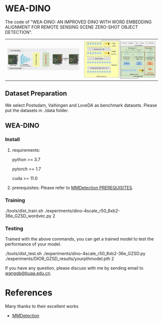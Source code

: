 # WEA-DINO

The code of "WEA-DINO: AN IMPROVED DINO WITH WORD EMBEDDING ALIGNMENT FOR REMOTE SENSING SCENE ZERO-SHOT OBJECT DETECTION".

<table>
    <tr>
    <td><img src="PaperFigs\Fig1.png" width = "100%" alt="Cross-Domain RS Semantic Segmentation"/></td>
    <td><img src="PaperFigs\Fig2.png" width = "100%" alt="WEA-DINO"/></td>
    </tr>
</table>

## Dataset Preparation

We select Postsdam, Vaihingen and LoveDA as benchmark datasets. Please put the datasets in ./data folder.

## WEA-DINO

### Install

1. requirements:
    
    python >= 3.7
        
    pytorch >= 1.7
        
    cuda >= 11.0
    
2. prerequisites: Please refer to  [MMDetection PREREQUISITES](https://github.com/open-mmlab/mmdetection).


### Training

./tools/dist_train.sh ./experiments/dino-4scale_r50_8xb2-36e_GZSD_wordvec.py 2


### Testing

Trained with the above commands, you can get a trained model to test the performance of your model.   

./tools/dist_test.sh ./experiments/dino-4scale_r50_8xb2-36e_GZSD.py ./experiments/DIOR_GZSD_results/yourpthmodel.pth 2


If you have any question, please discuss with me by sending email to wanggb@buaa.edu.cn.

# References
Many thanks to their excellent works
* [MMDetection](https://github.com/open-mmlab/mmdetection)
